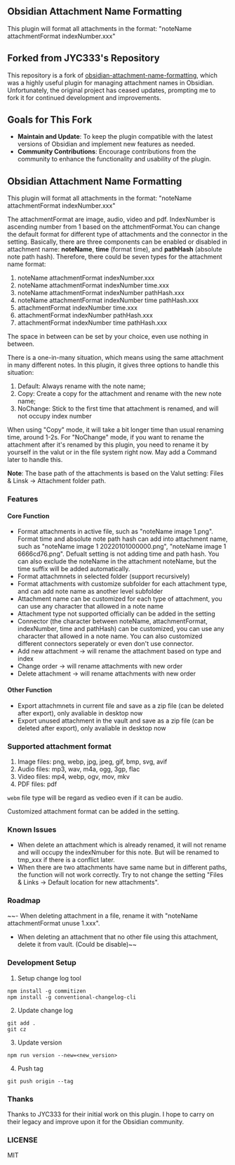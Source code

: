 
## Obsidian Attachment Name Formatting

This plugin will format all attachments in the format: "noteName attachmentFormat indexNumber.xxx"

## Forked from JYC333's Repository

This repository is a fork of [obsidian-attachment-name-formatting](https://github.com/JYC333/obsidian-attachment-name-formatting), which was a highly useful plugin for managing attachment names in Obsidian. Unfortunately, the original project has ceased updates, prompting me to fork it for continued development and improvements.

## Goals for This Fork

- **Maintain and Update**: To keep the plugin compatible with the latest versions of Obsidian and implement new features as needed.
- **Community Contributions**: Encourage contributions from the community to enhance the functionality and usability of the plugin.


## Obsidian Attachment Name Formatting

This plugin will format all attachments in the format: "noteName attachmentFormat indexNumber.xxx"

The attachmentFormat are image, audio, video and pdf. IndexNumber is ascending number from 1 based on the attchmentFormat.You can change the default format for different type of attachments and the connector in the setting. Basically, there are three components can be enabled or disabled in attachment name: **noteName**, **time** (format time), and **pathHash** (absolute note path hash). Therefore, there could be seven types for the attachment name format:

1. noteName attachmentFormat indexNumber.xxx
2. noteName attachmentFormat indexNumber time.xxx
3. noteName attachmentFormat indexNumber pathHash.xxx
4. noteName attachmentFormat indexNumber time pathHash.xxx
5. attachmentFormat indexNumber time.xxx
6. attachmentFormat indexNumber pathHash.xxx
7. attachmentFormat indexNumber time pathHash.xxx

The space in between can be set by your choice, even use nothing in between.

There is a one-in-many situation, which means using the same attachment in many different notes. In this plugin, it gives three options to handle this situation:

1. Default: Always rename with the note name;
2. Copy: Create a copy for the attachment and rename with the new note name;
3. NoChange: Stick to the first time that attachment is renamed, and will not occupy index number

When using "Copy" mode, it will take a bit longer time than usual renaming time, around 1-2s. For "NoChange" mode, if you want to rename the attachment after it's renamed by this plugin, you need to rename it by yourself in the valut or in the file system right now. May add a Command later to handle this.

**Note**: The base path of the attachments is based on the Valut setting: Files & Linsk -> Attachment folder path.

### Features

#### Core Function

-   Format attachments in active file, such as "noteName image 1.png". Format time and absolute note path hash can add into attachment name, such as "noteName image 1 20220101000000.png", "noteName image 1 6666cd76.png". Defualt setting is not adding time and path hash. You can also exclude the noteName in the attachment noteName, but the time suffix will be added automatically.
-   Format attachmnets in selected folder (support recursively)
-   Format attachments with customize subfolder for each attachment type, and can add note name as another level subfolder
-   Attachment name can be customized for each type of attachment, you can use any character that allowed in a note name
-   Attachment type not supported officially can be added in the setting
-   Connector (the character between noteName, attachmentFormat, indexNumber, time and pathHash) can be customized, you can use any character that allowed in a note name. You can also customized different connectors seperately or even don't use connector.
-   Add new attachment -> will rename the attachment based on type and index
-   Change order -> will rename attachments with new order
-   Delete attachment -> will rename attachments with new order

#### Other Function

-   Export attachmnets in current file and save as a zip file (can be deleted after export), only avaliable in desktop now
-   Export unused attachment in the vault and save as a zip file (can be deleted after export), only avaliable in desktop now

### Supported attachment format

1. Image files: png, webp, jpg, jpeg, gif, bmp, svg, avif
2. Audio files: mp3, wav, m4a, ogg, 3gp, flac
3. Video files: mp4, webp, ogv, mov, mkv
4. PDF files: pdf

`webm` file type will be regard as vedieo even if it can be audio.

Customized attachment format can be added in the setting.

### Known Issues

-   When delete an attachment which is already renamed, it will not rename and will occupy the indexNmuber for this note. But will be renamed to tmp_xxx if there is a conflict later.
-   When there are two attachments have same name but in different paths, the function will not work correctly. Try to not change the setting "Files & Links -> Default location for new attachments".

### Roadmap

~~-   When deleting attachment in a file, rename it with "noteName attachmentFormat unuse 1.xxx".
-   When deleting an attachment that no other file using this attachment, delete it from vault. (Could be disable)~~

### Development Setup

1. Setup change log tool

```
npm install -g commitizen
npm install -g conventional-changelog-cli
```

2. Update change log

```
git add .
git cz
```

3. Update version

```
npm run version --new=<new_version>
```

4. Push tag

```
git push origin --tag
```

### Thanks

Thanks to JYC333 for their initial work on this plugin. I hope to carry on their legacy and improve upon it for the Obsidian community.

### LICENSE

MIT
